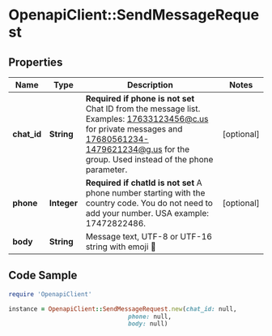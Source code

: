 # OpenapiClient::SendMessageRequest

## Properties

Name | Type | Description | Notes
------------ | ------------- | ------------- | -------------
**chat_id** | **String** | **Required if phone is not set**  Chat ID from the message list. Examples: 17633123456@c.us for private messages and 17680561234-1479621234@g.us for the group. Used instead of the phone parameter. | [optional] 
**phone** | **Integer** | **Required if chatId is not set**  A phone number starting with the country code. You do not need to add your number.   USA example: 17472822486. | [optional] 
**body** | **String** | Message text, UTF-8 or UTF-16 string with emoji 🍏 | 

## Code Sample

```ruby
require 'OpenapiClient'

instance = OpenapiClient::SendMessageRequest.new(chat_id: null,
                                 phone: null,
                                 body: null)
```



